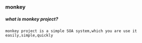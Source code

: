 ### monkey 
##### what is monkey project?

	monkey project is a simple SOA system,which you are use it easily,simple,quickly
